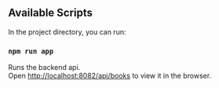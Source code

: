 ## Available Scripts

In the project directory, you can run:

### `npm run app`

Runs the backend api.\
Open [http://localhost:8082/api/books](http://localhost:8082/api/books) to view it in the browser.
